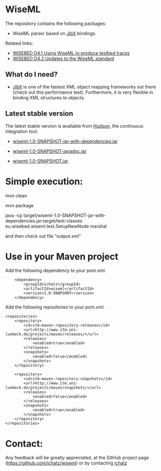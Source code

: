 WiseML
======
The repository contains the following packages:

 * WiseML parser based on [JibX](http://www.ibm.com/developerworks/library/x-databdopt2/) bindings.


Related links:

 * [WISEBED D4.1 Using WiseML to produce testbed traces](http://www.wisebed.eu/images/stories/deliverables/d4.1.pdf)
 * [WISEBED D4.2 Updates to the WiseML standard](http://www.wisebed.eu/images/stories/deliverables/d4.2.pdf)

What do I need?
---------------

  * [JibX](http://www.ibm.com/developerworks/library/x-databdopt2/) is one of the fastest XML object mapping frameworks out there
(check out this performance test). Furthermore, it is very
flexible in binding XML structures to objects.


Latest stable version
---------------

The latest stable version is available from [Hudson](http://ru1.cti.gr/hudson/job/wiseml/), the continuous integration tool.

  * [wiseml-1.0-SNAPSHOT-jar-with-dependencies.jar](http://ru1.cti.gr/hudson/job/wiseml/lastSuccessfulBuild/artifact/target/wiseml-1.0-SNAPSHOT-jar-with-dependencies.jar)

  * [wiseml-1.0-SNAPSHOT-javadoc.jar](http://ru1.cti.gr/hudson/job/wiseml/lastSuccessfulBuild/artifact/target/wiseml-1.0-SNAPSHOT-javadoc.jar)

  * [wiseml-1.0-SNAPSHOT.jar](http://ru1.cti.gr/hudson/job/wiseml/lastSuccessfulBuild/artifact/target/wiseml-1.0-SNAPSHOT.jar)

Simple execution:
======
mvn clean

mvn package

java -cp target/wiseml-1.0-SNAPSHOT-jar-with-dependencies.jar:target/test-classes eu.wisebed.wiseml.test.SetupNewNode marshal

and then check out file "output.xml"

Use in your Maven project
======

Add the following dependency to your pom.xml:
	
		<dependency>
			<groupId>ichatz</groupId>
			<artifactId>wiseml</artifactId>
			<version>1.0-SNAPSHOT</version>
		</dependency>

Add the following repositories to your pom.xml:

	<repositories>
		<repository>
			<id>itm-maven-repository-releases</id>
			<url>http://www.itm.uni-luebeck.de/projects/maven/releases/</url>
			<releases>
				<enabled>true</enabled>
			</releases>
			<snapshots>
				<enabled>false</enabled>
			</snapshots>
		</repository>

		<repository>
			<id>itm-maven-repository-snapshots</id>
			<url>http://www.itm.uni-luebeck.de/projects/maven/snapshots/</url>
			<releases>
				<enabled>false</enabled>
			</releases>
			<snapshots>
				<enabled>true</enabled>
			</snapshots>
		</repository>
	</repositories>


Contact:
======
Any feedback will be greatly appreciated, at the GitHub project page
(https://github.com/ichatz/wiseml) or by contacting
[ichatz](mailto:ichatz@gmail.com)
